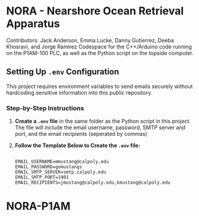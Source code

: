 # NORA - Nearshore Ocean Retrieval Apparatus
Contributors: Jack Anderson, Emma Lucke, Danny Gutierrez, Deeba Khosravi, and Jorge Ramirez
Codespace for the C++/Arduino code running on the P1AM-100 PLC, as well as the Python script on the topside computer.

##  Setting Up `.env` Configuration

This project requires environment variables to send emails securely without hardcoding sensitive information into this public repository.

### Step-by-Step Instructions

1. **Create a `.env` file** in the same folder as the Python script in this project. The file will include the email username, password, SMTP server and port, and the email recipients (seperated by commas)

2. **Follow the Template Below to Create the `.env` file:**

   ```env

   EMAIL_USERNAME=mmustang@calpoly.edu
   EMAIL_PASSWORD=gomustangs
   EMAIL_SMTP_SERVER=smtp.calpoly.edu
   EMAIL_SMTP_PORT=1901
   EMAIL_RECIPIENTS=jmustang@calpoly.edu,kmustang@calpoly.edu

# NORA-P1AM
